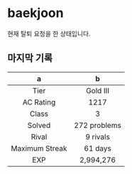 # baekjoon
현재 탈퇴 요청을 한 상태입니다. <br/>
## 마지막 기록
|a|b|
|:---:|:---:|
|Tier|Gold III|
|AC Rating|1217|
|Class|3|
|Solved|272 problems|
|Rival|9 rivals|
|Maximum Streak|61 days|
|EXP|2,994,276|
